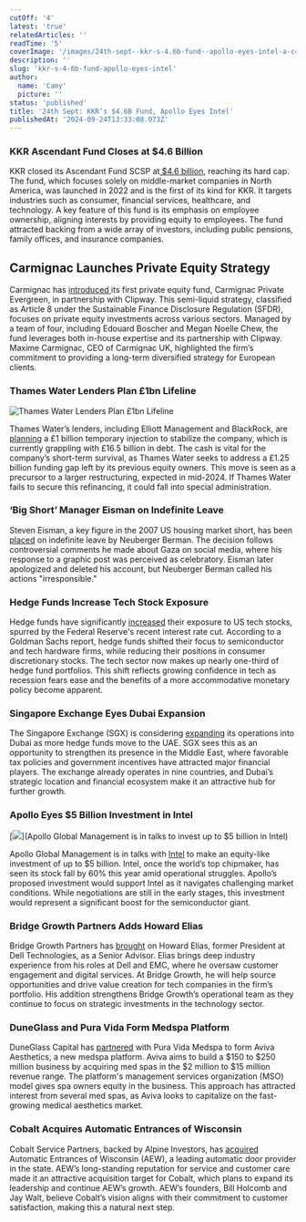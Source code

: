 ```yaml
---
cutOff: '4'
latest: 'true'
relatedArticles: ''
readTime: '5'
coverImage: '/images/24th-sept--kkr-s-4.6b-fund--apollo-eyes-intel-a-c4NT.webp'
description: ''
slug: 'kkr-s-4-6b-fund-apollo-eyes-intel'
author:
  name: 'Camy'
  picture: ''
status: 'published'
title: '24th Sept: KKR’s $4.6B Fund, Apollo Eyes Intel'
publishedAt: '2024-09-24T13:33:08.073Z'
---
```


### KKR Ascendant Fund Closes at $4.6 Billion

KKR closed its Ascendant Fund SCSP at[ $4.6 billion](https://www.reuters.com/markets/us/kkr-raises-46-billion-debut-north-america-mid-market-deals-fund-2024-09-23/), reaching its hard cap. The fund, which focuses solely on middle-market companies in North America, was launched in 2022 and is the first of its kind for KKR. It targets industries such as consumer, financial services, healthcare, and technology. A key feature of this fund is its emphasis on employee ownership, aligning interests by providing equity to employees. The fund attracted backing from a wide array of investors, including public pensions, family offices, and insurance companies​.

## Carmignac Launches Private Equity Strategy

Carmignac has [introduced ](https://portfolio-adviser.com/carmignac-enters-private-markets-with-launch-of-article-8-pe-strategy/)its first private equity fund, Carmignac Private Evergreen, in partnership with Clipway. This semi-liquid strategy, classified as Article 8 under the Sustainable Finance Disclosure Regulation (SFDR), focuses on private equity investments across various sectors. Managed by a team of four, including Edouard Boscher and Megan Noelle Chew, the fund leverages both in-house expertise and its partnership with Clipway. Maxime Carmignac, CEO of Carmignac UK, highlighted the firm’s commitment to providing a long-term diversified strategy for European clients​.

### Thames Water Lenders Plan £1bn Lifeline

![Thames Water Lenders Plan £1bn Lifeline](/images/24th-sept--kkr-s-4.6b-fund--apollo-eyes-intel-a-k0MT.webp)

Thames Water’s lenders, including Elliott Management and BlackRock, are [planning](https://www.hedgeweek.com/thames-water-lenders-plan-1bn-lifeline-amid-debt-woes/#:~:text=A%20group%20of%20hedge%20funds,a%20report%20by%20The%20Times.) a £1 billion temporary injection to stabilize the company, which is currently grappling with £16.5 billion in debt. The cash is vital for the company’s short-term survival, as Thames Water seeks to address a £1.25 billion funding gap left by its previous equity owners. This move is seen as a precursor to a larger restructuring, expected in mid-2024. If Thames Water fails to secure this refinancing, it could fall into special administration​.

### ‘Big Short’ Manager Eisman on Indefinite Leave

Steven Eisman, a key figure in the 2007 US housing market short, has been [placed](https://www.hedgeweek.com/big-short-manager-eisman-on-indefinite-leave-after-controversial-gaza-comments/) on indefinite leave by Neuberger Berman. The decision follows controversial comments he made about Gaza on social media, where his response to a graphic post was perceived as celebratory. Eisman later apologized and deleted his account, but Neuberger Berman called his actions "irresponsible."

### Hedge Funds Increase Tech Stock Exposure

Hedge funds have significantly [increased](https://www.hedgeweek.com/hedge-funds-wade-into-us-tech-stocks-as-interest-rates-fall/#:~:text=Hedge%20funds%20significantly%20increased%20their,to%20a%20report%20by%20Reuters.) their exposure to US tech stocks, spurred by the Federal Reserve's recent interest rate cut. According to a Goldman Sachs report, hedge funds shifted their focus to semiconductor and tech hardware firms, while reducing their positions in consumer discretionary stocks. The tech sector now makes up nearly one-third of hedge fund portfolios. This shift reflects growing confidence in tech as recession fears ease and the benefits of a more accommodative monetary policy become apparent​.

### Singapore Exchange Eyes Dubai Expansion

The Singapore Exchange (SGX) is considering [expanding](https://www.hedgeweek.com/singapore-exchange-eyes-dubai-expansion-amid-hedge-fund-influx/) its operations into Dubai as more hedge funds move to the UAE. SGX sees this as an opportunity to strengthen its presence in the Middle East, where favorable tax policies and government incentives have attracted major financial players. The exchange already operates in nine countries, and Dubai’s strategic location and financial ecosystem make it an attractive hub for further growth​.

### Apollo Eyes $5 Billion Investment in Intel

\[![](/images/24th-sept--kkr-s-4.6b-fund--apollo-eyes-intel-b-E4MT.webp)\](Apollo Global Management is in talks to invest up to $5 billion in Intel)

Apollo Global Management is in talks with [Intel](https://www.privateequitywire.co.uk/apollo-eyes-5bn-intel-investment/) to make an equity-like investment of up to $5 billion. Intel, once the world’s top chipmaker, has seen its stock fall by 60% this year amid operational struggles. Apollo’s proposed investment would support Intel as it navigates challenging market conditions. While negotiations are still in the early stages, this investment would represent a significant boost for the semiconductor giant​.

### Bridge Growth Partners Adds Howard Elias

Bridge Growth Partners has [brought](https://www.businesswire.com/news/home/20240923266750/en/Bridge-Growth-Partners-Appoints-Howard-Elias-as-Senior-Advisor) on Howard Elias, former President at Dell Technologies, as a Senior Advisor. Elias brings deep industry experience from his roles at Dell and EMC, where he oversaw customer engagement and digital services. At Bridge Growth, he will help source opportunities and drive value creation for tech companies in the firm’s portfolio. His addition strengthens Bridge Growth’s operational team as they continue to focus on strategic investments in the technology sector.

### DuneGlass and Pura Vida Form Medspa Platform

DuneGlass Capital has [partnered](https://www.axios.com/pro/health-tech-deals/2024/09/18/exclusive-aviva-aesthetics-acquires-pura-vida-medspa) with Pura Vida Medspa to form Aviva Aesthetics, a new medspa platform. Aviva aims to build a $150 to $250 million business by acquiring med spas in the $2 million to $15 million revenue range. The platform's management services organization (MSO) model gives spa owners equity in the business. This approach has attracted interest from several med spas, as Aviva looks to capitalize on the fast-growing medical aesthetics market​.

### Cobalt Acquires Automatic Entrances of Wisconsin

Cobalt Service Partners, backed by Alpine Investors, has [acquired ](https://www.businesswire.com/news/home/20240923174211/en/Cobalt-Service-Partners-Acquires-Automatic-Entrances-of-Wisconsin-Leading-Automatic-Door-Business)Automatic Entrances of Wisconsin (AEW), a leading automatic door provider in the state. AEW’s long-standing reputation for service and customer care made it an attractive acquisition target for Cobalt, which plans to expand its leadership and continue AEW’s growth. AEW’s founders, Bill Holcomb and Jay Walt, believe Cobalt’s vision aligns with their commitment to customer satisfaction, making this a natural next step​.